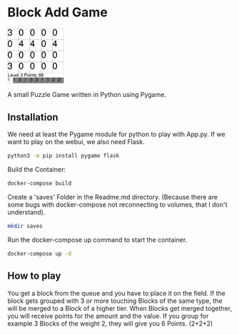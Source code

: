 
# Block Add Game

<img src="example.jpg" width=25%/>

A small Puzzle Game written in Python using Pygame.

## Installation
We need at least the Pygame module for python to play with App.py. If we want to play on the webui, we also need Flask.

```bash
python3 -m pip install pygame flask
```

Build the Container:

```bash
docker-compose build
```

Create a 'saves' Folder in the Readme.md directory. (Because there are some bugs with docker-compose not reconnecting to volumes, that I don't understand).

```bash
mkdir saves
```

Run the docker-compose up command to start the container.

```bash
docker-compose up -d
```

## How to play
You get a block from the queue and you have to place it on the field. If the block gets grouped with 3 or more touching Blocks of the same type, the will be merged to a Block of a higher tier.
When Blocks get merged together, you will receive points for the amount and the value. 
If you group for example 3 Blocks of the weight 2, they will give you 6 Points. (2+2+2)


